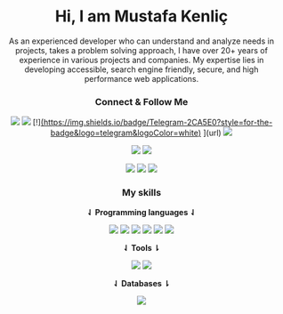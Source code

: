 <h1 align="center">Hi, I am Mustafa Kenliç</h1>

<div align="center">

As an experienced developer who can understand and analyze needs in projects, takes a problem solving approach, I have over 20+ years of experience in various projects and companies. My expertise lies in developing accessible, search engine friendly, secure, and high performance web applications.

### **Connect & Follow Me**

[![](https://img.shields.io/badge/website-000000?style=for-the-badge&logo=About.me&logoColor=white)](https://www.mustafakenlic.dev/)    [![](https://img.shields.io/badge/Gmail-D14836?style=for-the-badge&logo=gmail&logoColor=white)](mailto:mustafakenlic@gmail.com)    [!][(https://img.shields.io/badge/Telegram-2CA5E0?style=for-the-badge&logo=telegram&logoColor=white)](https://t.me/mustafakenlic)  ](url)  [![](https://img.shields.io/badge/whatsapp-25D366?style=for-the-badge&logo=whatsapp&logoColor=white)](https://wa.me/905079778158) 

[![](https://img.shields.io/badge/GitHub-100000?style=for-the-badge&logo=github&logoColor=white)](https://github.com/mustafakenlic)   [![](https://img.shields.io/badge/GitLab-330F63?style=for-the-badge&logo=gitlab&logoColor=white)](https://gitlab.com/mustafakenlic)


[![](https://img.shields.io/badge/LinkedIn-0077B5?style=for-the-badge&logo=linkedin&logoColor=white)](https://www.linkedin.com/in/mustafakenlic/)   [![](https://img.shields.io/badge/Twitter-1DA1F2?style=for-the-badge&logo=twitter&logoColor=white)](https://twitter.com/mustafakenlic)   [![](https://img.shields.io/badge/Instagram-E4405F?style=for-the-badge&logo=instagram&logoColor=white)](https://www.instagram.com/mustafa.kenlic/)






### **My skills**

**⇃ Programming languages ⇃**

![](https://img.shields.io/badge/C%23-512BD4?style=for-the-badge&logo=csharp&logoColor=white)   ![](https://img.shields.io/badge/Asp.Net-512BD4?style=for-the-badge&logo=dotnet&logoColor=white)   ![](https://img.shields.io/badge/HTML5-E34F26?style=for-the-badge&logo=html5&logoColor=white)   ![](https://img.shields.io/badge/CSS3-1572B6?style=for-the-badge&logo=css3&logoColor=white)   ![](https://img.shields.io/badge/JavaScript-F7DF1E?style=for-the-badge&logo=javascript&logoColor=black)   ![](https://img.shields.io/badge/Ecma%20Script-F7DF1E?style=for-the-badge&logo=javascript&logoColor=black)


**⇃ Tools ⇂**

![](https://img.shields.io/badge/Visual%20Studio-5C2D91?style=for-the-badge&logo=visualstudio&logoColor=white)   ![](https://img.shields.io/badge/visualstudiocode-007ACC?style=for-the-badge&logo=visualstudiocode&logoColor=white) 

**⇃ Databases ⇂**

![](https://img.shields.io/badge/Microsoft_SQL_Server-CC2927?style=for-the-badge&logo=microsoft-sql-server&logoColor=white)

</div> 
